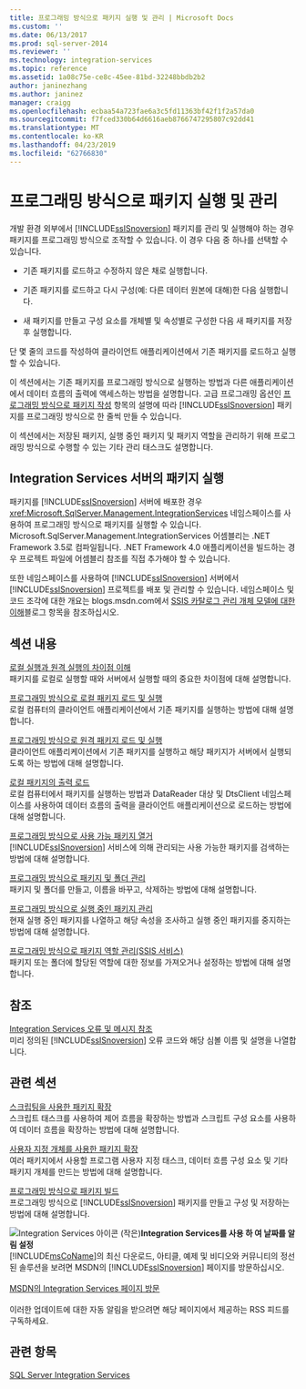 ```yaml
---
title: 프로그래밍 방식으로 패키지 실행 및 관리 | Microsoft Docs
ms.custom: ''
ms.date: 06/13/2017
ms.prod: sql-server-2014
ms.reviewer: ''
ms.technology: integration-services
ms.topic: reference
ms.assetid: 1a08c75e-ce8c-45ee-81bd-32248bbdb2b2
author: janinezhang
ms.author: janinez
manager: craigg
ms.openlocfilehash: ecbaa54a723fae6a3c5fd11363bf42f1f2a57da0
ms.sourcegitcommit: f7fced330b64d6616aeb8766747295807c92dd41
ms.translationtype: MT
ms.contentlocale: ko-KR
ms.lasthandoff: 04/23/2019
ms.locfileid: "62766830"
---
```

# <a name="running-and-managing-packages-programmatically"></a>프로그래밍 방식으로 패키지 실행 및 관리
  개발 환경 외부에서 [!INCLUDE[ssISnoversion](../../includes/ssisnoversion-md.md)] 패키지를 관리 및 실행해야 하는 경우 패키지를 프로그래밍 방식으로 조작할 수 있습니다. 이 경우 다음 중 하나를 선택할 수 있습니다.  
  
-   기존 패키지를 로드하고 수정하지 않은 채로 실행합니다.  
  
-   기존 패키지를 로드하고 다시 구성(예: 다른 데이터 원본에 대해)한 다음 실행합니다.  
  
-   새 패키지를 만들고 구성 요소를 개체별 및 속성별로 구성한 다음 새 패키지를 저장 후 실행합니다.  
  
 단 몇 줄의 코드를 작성하여 클라이언트 애플리케이션에서 기존 패키지를 로드하고 실행할 수 있습니다.  
  
 이 섹션에서는 기존 패키지를 프로그래밍 방식으로 실행하는 방법과 다른 애플리케이션에서 데이터 흐름의 출력에 액세스하는 방법을 설명합니다. 고급 프로그래밍 옵션인 [프로그래밍 방식으로 패키지 작성](../building-packages-programmatically/building-packages-programmatically.md) 항목의 설명에 따라 [!INCLUDE[ssISnoversion](../../includes/ssisnoversion-md.md)] 패키지를 프로그래밍 방식으로 한 줄씩 만들 수 있습니다.  
  
 이 섹션에서는 저장된 패키지, 실행 중인 패키지 및 패키지 역할을 관리하기 위해 프로그래밍 방식으로 수행할 수 있는 기타 관리 태스크도 설명합니다.  
  
## <a name="running-packages-on-the-integration-services-server"></a>Integration Services 서버의 패키지 실행  
 패키지를 [!INCLUDE[ssISnoversion](../../includes/ssisnoversion-md.md)] 서버에 배포한 경우 <xref:Microsoft.SqlServer.Management.IntegrationServices> 네임스페이스를 사용하여 프로그래밍 방식으로 패키지를 실행할 수 있습니다. Microsoft.SqlServer.Management.IntegrationServices 어셈블리는 .NET Framework 3.5로 컴파일됩니다. .NET Framework 4.0 애플리케이션을 빌드하는 경우 프로젝트 파일에 어셈블리 참조를 직접 추가해야 할 수 있습니다.  
  
 또한 네임스페이스를 사용하여 [!INCLUDE[ssISnoversion](../../includes/ssisnoversion-md.md)] 서버에서 [!INCLUDE[ssISnoversion](../../includes/ssisnoversion-md.md)] 프로젝트를 배포 및 관리할 수 있습니다. 네임스페이스 및 코드 조각에 대한 개요는 blogs.msdn.com에서 [SSIS 카탈로그 관리 개체 모델에 대한 이해](https://go.microsoft.com/fwlink/?LinkId=253122)블로그 항목을 참조하십시오.  
  
## <a name="in-this-section"></a>섹션 내용  
 [로컬 실행과 원격 실행의 차이점 이해](../run-manage-packages-programmatically/understanding-the-differences-between-local-and-remote-execution.md)  
 패키지를 로컬로 실행할 때와 서버에서 실행할 때의 중요한 차이점에 대해 설명합니다.  
  
 [프로그래밍 방식으로 로컬 패키지 로드 및 실행](../run-manage-packages-programmatically/loading-and-running-a-local-package-programmatically.md)  
 로컬 컴퓨터의 클라이언트 애플리케이션에서 기존 패키지를 실행하는 방법에 대해 설명합니다.  
  
 [프로그래밍 방식으로 원격 패키지 로드 및 실행](../run-manage-packages-programmatically/loading-and-running-a-remote-package-programmatically.md)  
 클라이언트 애플리케이션에서 기존 패키지를 실행하고 해당 패키지가 서버에서 실행되도록 하는 방법에 대해 설명합니다.  
  
 [로컬 패키지의 출력 로드](../run-manage-packages-programmatically/loading-the-output-of-a-local-package.md)  
 로컬 컴퓨터에서 패키지를 실행하는 방법과 DataReader 대상 및 DtsClient 네임스페이스를 사용하여 데이터 흐름의 출력을 클라이언트 애플리케이션으로 로드하는 방법에 대해 설명합니다.  
  
 [프로그래밍 방식으로 사용 가능 패키지 열거](../run-manage-packages-programmatically/enumerating-available-packages-programmatically.md)  
 [!INCLUDE[ssISnoversion](../../includes/ssisnoversion-md.md)] 서비스에 의해 관리되는 사용 가능한 패키지를 검색하는 방법에 대해 설명합니다.  
  
 [프로그래밍 방식으로 패키지 및 폴더 관리](../run-manage-packages-programmatically/managing-packages-and-folders-programmatically.md)  
 패키지 및 폴더를 만들고, 이름을 바꾸고, 삭제하는 방법에 대해 설명합니다.  
  
 [프로그래밍 방식으로 실행 중인 패키지 관리](../run-manage-packages-programmatically/managing-running-packages-programmatically.md)  
 현재 실행 중인 패키지를 나열하고 해당 속성을 조사하고 실행 중인 패키지를 중지하는 방법에 대해 설명합니다.  
  
 [프로그래밍 방식으로 패키지 역할 관리&#40;SSIS 서비스&#41;](../run-manage-packages-programmatically/managing-package-roles-programmatically-ssis-service.md)  
 패키지 또는 폴더에 할당된 역할에 대한 정보를 가져오거나 설정하는 방법에 대해 설명합니다.  
  
## <a name="reference"></a>참조  
 [Integration Services 오류 및 메시지 참조](../integration-services-error-and-message-reference.md)  
 미리 정의된 [!INCLUDE[ssISnoversion](../../includes/ssisnoversion-md.md)] 오류 코드와 해당 심볼 이름 및 설명을 나열합니다.  
  
## <a name="related-sections"></a>관련 섹션  
 [스크립팅을 사용한 패키지 확장](../extending-packages-scripting/extending-packages-with-scripting.md)  
 스크립트 태스크를 사용하여 제어 흐름을 확장하는 방법과 스크립트 구성 요소를 사용하여 데이터 흐름을 확장하는 방법에 대해 설명합니다.  
  
 [사용자 지정 개체를 사용한 패키지 확장](../extending-packages-custom-objects/extending-packages-with-custom-objects.md)  
 여러 패키지에서 사용할 프로그램 사용자 지정 태스크, 데이터 흐름 구성 요소 및 기타 패키지 개체를 만드는 방법에 대해 설명합니다.  
  
 [프로그래밍 방식으로 패키지 빌드](../building-packages-programmatically/building-packages-programmatically.md)  
 프로그래밍 방식으로 [!INCLUDE[ssISnoversion](../../includes/ssisnoversion-md.md)] 패키지를 만들고 구성 및 저장하는 방법에 대해 설명합니다.  
  
![Integration Services 아이콘 (작은)](../media/dts-16.gif "Integration Services 아이콘 (작은)")**Integration Services를 사용 하 여 날짜를 알림 설정**<br /> [!INCLUDE[msCoName](../../includes/msconame-md.md)]의 최신 다운로드, 아티클, 예제 및 비디오와 커뮤니티의 정선된 솔루션을 보려면 MSDN의 [!INCLUDE[ssISnoversion](../../includes/ssisnoversion-md.md)] 페이지를 방문하십시오.<br /><br /> [MSDN의 Integration Services 페이지 방문](https://go.microsoft.com/fwlink/?LinkId=136655)<br /><br /> 이러한 업데이트에 대한 자동 알림을 받으려면 해당 페이지에서 제공하는 RSS 피드를 구독하세요.  
  
## <a name="see-also"></a>관련 항목  
 [SQL Server Integration Services](../sql-server-integration-services.md)  
  
  
